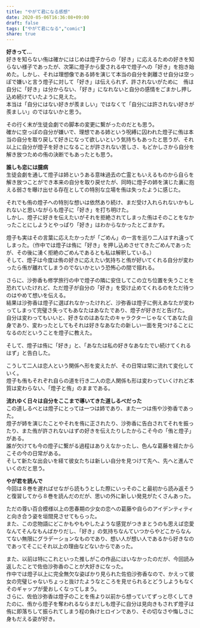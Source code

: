 ```yaml
---
title: "やがて君になる感想"
date: 2020-05-06T16:36:08+09:00
draft: false
tags: ["やがて君になる","comic"]
share: true
---
```

**好きって...**  
好きを知らない侑は確かにはじめは燈子からの「好き」に応えるための好きを知らない様子であったが、次第に燈子から愛される中で燈子への「好き」を抱き始めた。しかし、それは理想像である姉を演じて本当の自分を剥離させ自分は空っぽで嫌いと言う燈子に対して「好き」は伝えられず、許されないがために　侑は自分に「好き」は分からない、「好き」になれないと自分の感情をごまかし押し込め続けていたように見えた。  
本当は「自分にはない好きが羨ましい」ではなくて「自分には許されない好きが羨ましい」のではないかと思う。  

その行く末が生徒会劇での脚本の変更に繋がったのだとも思う。  
確かに空っぽの自分が嫌いで、理想である姉という呪縛に囚われた燈子に侑は本当の自分を取り戻して好きになって欲しいという気持ちもあったと思うが、それ以上に自分が燈子を好きになることが許されない苦しさ、もどかしさから自分を解き放つための侑の決断でもあったとも思う。  

**誰しも恋には臆病**  
生徒会劇を通して燈子は姉というある意味過去の亡霊ともいえるものから自らを解き放つことができ本来の自分を取り戻せたが、同時に燈子の姉を演じた裏に抱える弱さを曝け出せる存在としての特別な立場を侑は失ったように感じた。  

それでも侑の燈子への特別な想いは依然あり続け、まだ受け入れられないかもしれないと思いながらも燈子に「好き」を打ち明けた。  
しかし、燈子に好きを伝えたいがそれを拒絶されてしまった侑はそのことをなかったことにしようとやっぱり「好き」はわからなかったとごまかす。  

燈子も実はその言葉に応えたかったが「ごめん」の一言を巡り二人はすれ違ってしまった。（作中では燈子は侑に「好き」を押し込めさせてきたごめんであったが、その後に湧く拒絶のごめんであるとも私は解釈している。）  
そして、燈子は今度は侑の好きに応えたい気持ちと侑が好いてくれる自分が変わったら侑が離れてしまうのでないかという恐怖心の間で揺れる。  

さらに、沙弥香も修学旅行の中で燈子の隣に安住してこの立ち位置を失うことを恐れていたけれど、ただ燈子が自分の「好き」を受け止めてくれるのをただ待つのはやめて想いを伝える。  
結果は沙弥香は燈子に選ばれなかったけれど、沙弥香は燈子に例えあなたが変わってしまって完璧さ失ってもあなたはあなたであり、燈子が好きだと告げた。  
自分は変わってもいいと、好きなのはあなたのキャラクターじゃなくてあなた自身であり、変わったとしてもそれは好きなあなたの新しい一面を見つけることになるのだということを燈子に教えた。  

そして、燈子は侑に「好き」と、「あなたは私の好きなあなたでい続けてくれるはず」と告白した。  

こうして二人は恋人という関係へ形を変えたが、その日常は常に流れて変化していく。  
燈子も侑もそれぞれ自らの道を行き二人の恋人関係も形は変わっていくけれど本質は変わらない、「燈子と侑」のままである。

**流れゆく日々は自分をここまで導いてきた道しるべだった**  
この道しるべとは燈子にとっては一つは姉であり、また一つは侑や沙弥香であった。  
燈子が姉を演じたことやそれを侑に正されたり、沙弥香に告白されてそれを振ったり、また侑が許されないはずの好きを伝えたりしたからこそ今の「侑と燈子」がある。  
誰が欠けても今の燈子に繋がる過程はありえなかったし、色んな葛藤を経たからこその今の日常がある。  
そして新たな出会いを経て彼女たちは新しい自分を見つけて先へ、先へと進んでいくのだと思う。  

**やが君を読んで**  
今回は８巻を遅ればせながら読もうとした際にいっそのこと最初から読み返そうと復習してから８巻を読んだのだが、思いの外に新しい発見がたくさんあった。  

ただの尊い百合模様以上の思春期の少女の恋への葛藤や自らのアイデンティティと向き合う姿を垣間見させてもらった。  
また、この恋物語にどこかもやもやしたような感覚がつきまとうのも思えば恋愛なんてそんなもんばかりだし、「好き」の気持ちなんていつからやどこからなんてない無限にグラデーションなものであり、想い人が想い人であるから好きなのであってそこにそれ以上の理由などないからであった。  

また、以前は特にこれといった推しがこの作品にはいなかったのだが、今回読み返したことで佐伯沙弥香のことが大好きになった。  
作中では燈子以上に完全無欠な姿ばかり見られた佐伯沙弥香なので、かえって彼女の完璧じゃないちょっと抜けたようなところを見せられるとどうしようもなくそのギャップが愛おしくなってしまう。  
さらに、佐伯沙弥香は燈子のことを侑より以前から想っていてずっと尽くしてきたのに、侑から燈子を奪われるならまだしも燈子に自分は見向きもされず燈子は侑に即落ちして振られてしまう程の負けヒロインであり、その切なさや悔しさに身もだえる姿が好き。